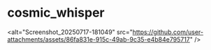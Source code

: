 # cosmic_whisper

<alt="Screenshot_20250717-181049" src="https://github.com/user-attachments/assets/86fa831e-915c-49ab-9c35-e4b84e795717" />

